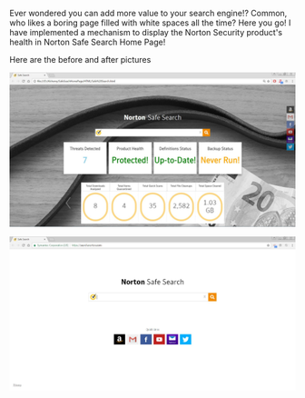 Ever wondered you can add more value to your search engine!?
Common, who likes a boring page filled with white spaces all the time?
Here you go! 
I have implemented a mechanism to display the Norton Security product's health in Norton Safe Search Home Page!

Here are the before and after pictures 

![Alt text](/SafeSeachHomePage/Norton-Report-on-Web.jpg?raw=true "AFTER_Norton-Report-on-Web")

![Alt text](/SafeSeachHomePage/Norton-Web.jpg?raw=true "BEFORE_Norton-Web")